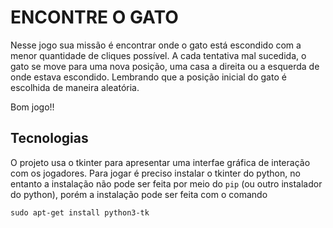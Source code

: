 # ENCONTRE O GATO

Nesse jogo sua missão é encontrar onde o gato está escondido com a menor
quantidade de cliques possível. A cada tentativa mal sucedida, o gato se
move para uma nova posição, uma casa a direita ou a esquerda de onde estava
escondido. Lembrando que a posição inicial do gato é escolhida de maneira
aleatória. 

Bom jogo!!

## Tecnologias
O projeto usa o tkinter para apresentar uma interfae gráfica de interação com os jogadores.
Para jogar é preciso instalar o tkinter do python, no entanto a instalação não pode ser
feita por meio do ```pip``` (ou outro instalador do python), porém a instalação pode ser feita
com o comando

```sudo apt-get install python3-tk```
